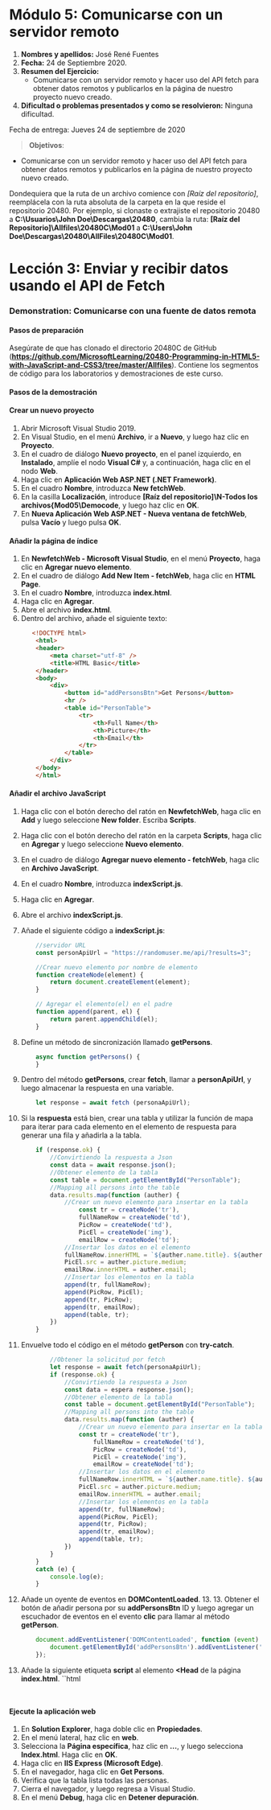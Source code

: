 # Módulo 5: Comunicarse con un servidor remoto

1. **Nombres y apellidos:** José René Fuentes
2. **Fecha:** 24 de Septiembre 2020.
3. **Resumen del Ejercicio:**
    * Comunicarse con un servidor remoto y hacer uso del API fetch para obtener datos remotos y publicarlos en la página de nuestro proyecto nuevo creado.
4. **Dificultad o problemas presentados y como se resolvieron:** Ninguna dificultad.

Fecha de entrega: Jueves 24 de septiembre de 2020

>**Objetivos**: 
* Comunicarse con un servidor remoto y hacer uso del API fetch para obtener datos remotos y publicarlos en la página de nuestro proyecto nuevo creado.

Dondequiera que la ruta de un archivo comience con *[Raíz del repositorio]*, reemplácela con la ruta absoluta de la carpeta en la que reside el repositorio 20480. Por ejemplo, si clonaste o extrajiste el repositorio 20480 a **C:\Usuarios\John Doe\Descargas\20480**, cambia la ruta: **[Raíz del Repositorio]\Allfiles\20480C\Mod01** a **C:\Users\John Doe\Descargas\20480\AllFiles\20480C\Mod01**.

# Lección 3: Enviar y recibir datos usando el API de Fetch

### Demonstration: Comunicarse con una fuente de datos remota

#### Pasos de preparación 

Asegúrate de que has clonado el directorio 20480C de GitHub (**https://github.com/MicrosoftLearning/20480-Programming-in-HTML5-with-JavaScript-and-CSS3/tree/master/Allfiles**). Contiene los segmentos de código para los laboratorios y demostraciones de este curso.

#### Pasos de la demostración

#### Crear un nuevo proyecto

1. Abrir Microsoft Visual Studio 2019.
2. En Visual Studio, en el menú **Archivo**, ir a **Nuevo**, y luego haz clic en **Proyecto**.
3. En el cuadro de diálogo **Nuevo proyecto**, en el panel izquierdo, en **Instalado**, amplíe el nodo **Visual C#** y, a continuación, haga clic en el nodo **Web**.
4. Haga clic en **Aplicación Web ASP.NET (.NET Framework)**.
5. En el cuadro **Nombre**, introduzca **New fetchWeb**.
6. En la casilla **Localización**, introduce **[Raíz del repositorio]\N-Todos los archivos{Mod05\Democode**, y luego haz clic en **OK**.
7. En **Nueva Aplicación Web ASP.NET - Nueva ventana de fetchWeb**, pulsa **Vacío** y luego pulsa **OK**.


#### Añadir la página de índice

1.	En **NewfetchWeb - Microsoft Visual Studio**, en el menú **Proyecto**, haga clic en **Agregar nuevo elemento**.
2.  En el cuadro de diálogo **Add New Item - fetchWeb**, haga clic en **HTML Page**.
3. En el cuadro **Nombre**, introduzca **index.html**.
4.	Haga clic en **Agregar**.
5. Abre el archivo **index.html**.
6. Dentro del archivo, añade el siguiente texto:
    ```html
       <!DOCTYPE html>
        <html>
        <header>
            <meta charset="utf-8" />
            <title>HTML Basic</title>
        </header>
        <body>
            <div>
                <button id="addPersonsBtn">Get Persons</button>
                <hr />
                <table id="PersonTable">
                    <tr>
                        <th>Full Name</th>
                        <th>Picture</th>
                        <th>Email</th>
                    </tr>
                </table>
            </div>
        </body>
        </html>
    ```

#### Añadir el archivo JavaScript

1. Haga clic con el botón derecho del ratón en **NewfetchWeb**, haga clic en **Add** y luego seleccione **New folder**. Escriba **Scripts**.
2. Haga clic con el botón derecho del ratón en la carpeta **Scripts**, haga clic en **Agregar** y luego seleccione **Nuevo elemento**.
3. En el cuadro de diálogo **Agregar nuevo elemento - fetchWeb**, haga clic en **Archivo JavaScript**.
4. En el cuadro **Nombre**, introduzca **indexScript.js**.
5. Haga clic en **Agregar**.
6. Abre el archivo **indexScript.js**.
7. Añade el siguiente código a **indexScript.js**:
    ```javascript
        //servidor URL
        const personApiUrl = "https://randomuser.me/api/?results=3";

        //Crear nuevo elemento por nombre de elemento
        function createNode(element) {
            return document.createElement(element); 
        }

        // Agregar el elemento(el) en el padre
        function append(parent, el) {
            return parent.appendChild(el); 
        }
    ```
8. Define un método de sincronización llamado **getPersons**.
    ```Javascript
        async function getPersons() {
        }
    ```
9. Dentro del método **getPersons**, crear **fetch**, llamar a **personApiUrl**, y luego almacenar la respuesta en una variable.
    ```Javascript
        let response = await fetch (personaApiUrl);
    ```
10. Si la **respuesta** está bien, crear una tabla y utilizar la función de mapa para iterar para cada elemento en el elemento de respuesta para generar una fila y añadirla a la tabla.
    ```javascript
        if (response.ok) {
            //Convirtiendo la respuesta a Json
            const data = await response.json();
            //Obtener elemento de la tabla
            const table = document.getElementById("PersonTable");
            //Mapping all persons into the table
            data.results.map(function (auther) {
                //Crear un nuevo elemento para insertar en la tabla
                    const tr = createNode('tr'),
                    fullNameRow = createNode('td'),
                    PicRow = createNode('td'),
                    PicEl = createNode('img'),
                    emailRow = createNode('td');
                //Insertar los datos en el elemento
                fullNameRow.innerHTML = `${auther.name.title}. ${auther.nombre.apellido} ${auther.nombre.primero}`;
                PicEl.src = auther.picture.medium;
                emailRow.innerHTML = auther.email;
                //Insertar los elementos en la tabla
                append(tr, fullNameRow);
                append(PicRow, PicEl);
                append(tr, PicRow);
                append(tr, emailRow);
                append(table, tr);
            })
        }
    ```

11. Envuelve todo el código en el método **getPerson** con **try-catch**.
    ```javascript
            //Obtener la solicitud por fetch
            let response = await fetch(personaApiUrl);
            if (response.ok) {
                //Convirtiendo la respuesta a Json
                const data = espera response.json();
                //Obtener elemento de la tabla
                const table = document.getElementById("PersonTable");
                //Mapping all persons into the table
                data.results.map(function (auther) {
                    //Crear un nuevo elemento para insertar en la tabla
                    const tr = createNode('tr'),
                        fullNameRow = createNode('td'),
                        PicRow = createNode('td'),
                        PicEl = createNode('img'),
                        emailRow = createNode('td');
                    //Insertar los datos en el elemento
                    fullNameRow.innerHTML = `${auther.name.title}. ${auther.nombre.apellido} ${auther.nombre.primero}`;
                    PicEl.src = auther.picture.medium;
                    emailRow.innerHTML = auther.email;
                    //Insertar los elementos en la tabla
                    append(tr, fullNameRow);
                    append(PicRow, PicEl);
                    append(tr, PicRow);
                    append(tr, emailRow);
                    append(table, tr);
                })
            }
        }
        catch (e) {
            console.log(e);
        }
    ```

12. Añade un oyente de eventos en **DOMContentLoaded**. 13. 13. Obtener el botón de añadir persona por su **addPersonsBtn** ID y luego agregar un escuchador de eventos en el evento **clic** para llamar al método **getPerson**.
    ```javascript
        document.addEventListener('DOMContentLoaded', function (event) {
            document.getElementById('addPersonsBtn').addEventListener('click', getPersons);
        });
    ```
13. Añade la siguiente etiqueta **script** al elemento **&lt;Head** de la página **index.html**.
    ``html
        <script src="/Scripts/indexScript.js"></script>
    ```


#### Ejecute la aplicación web

1.	En **Solution Explorer**, haga doble clic en **Propiedades**.
2.	En el menú lateral, haz clic en **web**.
3.	Selecciona la **Página específica**, haz clic en **...**, y luego selecciona **Index.html**. Haga clic en **OK**.
4.	Haga clic en **IIS Express (Microsoft Edge)**.
5.	En el navegador, haga clic en **Get Persons**.
6.	Verifica que la tabla lista todas las personas.
7.	Cierra el navegador, y luego regresa a Visual Studio.
8.  En el menú **Debug**, haga clic en **Detener depuración**.